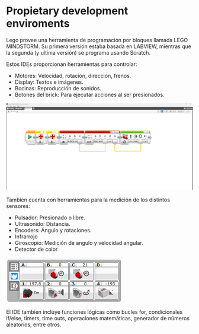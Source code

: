 # Propietary development enviroments
<!--

Herramientas de desarrollo propias: Demostración de las herramientas de desarrollo propias de los
robots, destacando su utilidad y funcionalidades. (Si es posible). Resumir las herramientas propias
que disponen los robots para facilitar la programación y el control.
-->

Lego provee una herramienta de programación por bloques llamada LEGO MINDSTORM. Su primera versión estaba basada en LABVIEW, mientras que la segunda (y ultima versión) se programa usando Scratch.

Estos IDEs proporcionan herramientas para controlar:

* Motores: Velocidad, rotación, dirección, frenos.
* Display: Textos e imágenes.
* Bocinas: Reproducción de sonidos.
* Botones del brick: Para ejecutar acciones al ser presionados.

![blocks](figures/blocks.png)

Tambien cuenta con herramientas para la medición de los distintos sensores:

* Pulsador: Presionado o libre.
* Ultrasonido: Distancia.
* Encoders: Ángulo y rotaciones.
* Infrarrojo
* Giroscopio: Medición de angulo y velocidad angular.
* Detector de color

![sensores](figures/ide_sensors.png)
  
El IDE también incluye funciones lógicas como bucles for, condicionales if/else, timers, time outs, operaciones matemáticas, generador de números aleatorios, entre otros.

